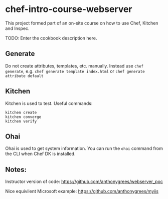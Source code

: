 # chef-intro-course-webserver

This project formed part of an on-site course on how to use Chef, Kitchen and Inspec.

TODO: Enter the cookbook description here.

## Generate

Do not create attributes, templates, etc. manually. Instead use `chef generate`, e.g. `chef generate template index.html` or `chef generate attribute default`

## Kitchen

Kitchen is used to test. Useful commands:

```
kitchen create
kitchen converge
kitchen verify
```

## Ohai

Ohai is used to get system information. You can run the `ohai` command from the CLI when Chef DK is installed.

## Notes:

Instructor version of code: https://github.com/anthonygrees/webserver_poc

Nice equivilent Microsoft example: https://github.com/anthonygrees/myiis
